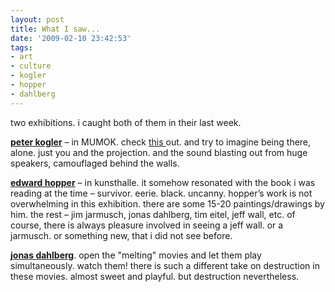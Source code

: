 ```yaml
---
layout: post
title: What I saw...
date: '2009-02-10 23:42:53'
tags:
- art
- culture
- kogler
- hopper
- dahlberg
---
```



two exhibitions. i caught both of them in their last week. 

[**peter kogler**](http://www.kogler.net/index.php) – in MUMOK. check [this ](http://www.youtube.com/watch?v=wiSac27C-Hg)out. and try to imagine being there, alone. just you and the projection. and the sound blasting out from huge speakers, camouflaged behind the walls. 

[**edward hopper**](http://en.wikipedia.org/wiki/Edward_Hopper) – in kunsthalle. it somehow resonated with the book i was reading at the time – survivor. eerie. black. uncanny. hopper’s work is not overwhelming in this exhibition. there are some 15-20 paintings/drawings by him. the rest – jim jarmusch, jonas dahlberg, tim eitel, jeff wall, etc. of course, there is always pleasure involved in seeing a jeff wall. or a jarmusch. or something new, that i did not see before. 

[**jonas dahlberg**](http://www.jonasdahlberg.com/). open the "melting" movies and let them play simultaneously. watch them! there is such a different take on destruction in these movies. almost sweet and playful. but destruction nevertheless.


